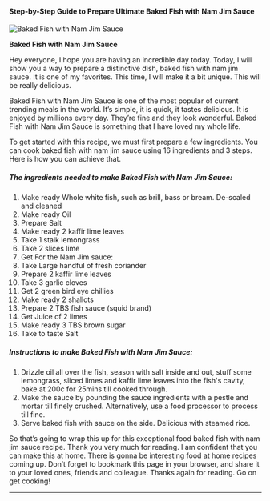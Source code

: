             

#### Step-by-Step Guide to Prepare Ultimate Baked Fish with Nam Jim Sauce

![Baked Fish with Nam Jim Sauce](https://img-global.cpcdn.com/recipes/7cf89d335ba67d2a/751x532cq70/baked-fish-with-nam-jim-sauce-recipe-main-photo.jpg)

**Baked Fish with Nam Jim Sauce**

Hey everyone, I hope you are having an incredible day today. Today, I will show you a way to prepare a distinctive dish, baked fish with nam jim sauce. It is one of my favorites. This time, I will make it a bit unique. This will be really delicious.

Baked Fish with Nam Jim Sauce is one of the most popular of current trending meals in the world. It’s simple, it is quick, it tastes delicious. It is enjoyed by millions every day. They’re fine and they look wonderful. Baked Fish with Nam Jim Sauce is something that I have loved my whole life.

To get started with this recipe, we must first prepare a few ingredients. You can cook baked fish with nam jim sauce using 16 ingredients and 3 steps. Here is how you can achieve that.

##### The ingredients needed to make Baked Fish with Nam Jim Sauce:

1.  Make ready Whole white fish, such as brill, bass or bream. De-scaled and cleaned
2.  Make ready Oil
3.  Prepare Salt
4.  Make ready 2 kaffir lime leaves
5.  Take 1 stalk lemongrass
6.  Take 2 slices lime
7.  Get For the Nam Jim sauce:
8.  Take Large handful of fresh coriander
9.  Prepare 2 kaffir lime leaves
10.  Take 3 garlic cloves
11.  Get 2 green bird eye chillies
12.  Make ready 2 shallots
13.  Prepare 2 TBS fish sauce (squid brand)
14.  Get Juice of 2 limes
15.  Make ready 3 TBS brown sugar
16.  Take to taste Salt

##### Instructions to make Baked Fish with Nam Jim Sauce:

1.  Drizzle oil all over the fish, season with salt inside and out, stuff some lemongrass, sliced limes and kaffir lime leaves into the fish's cavity, bake at 200c for 25mins till cooked through.
2.  Make the sauce by pounding the sauce ingredients with a pestle and mortar till finely crushed. Alternatively, use a food processor to process till fine.
3.  Serve baked fish with sauce on the side. Delicious with steamed rice.

So that’s going to wrap this up for this exceptional food baked fish with nam jim sauce recipe. Thank you very much for reading. I am confident that you can make this at home. There is gonna be interesting food at home recipes coming up. Don’t forget to bookmark this page in your browser, and share it to your loved ones, friends and colleague. Thanks again for reading. Go on get cooking!

* * *